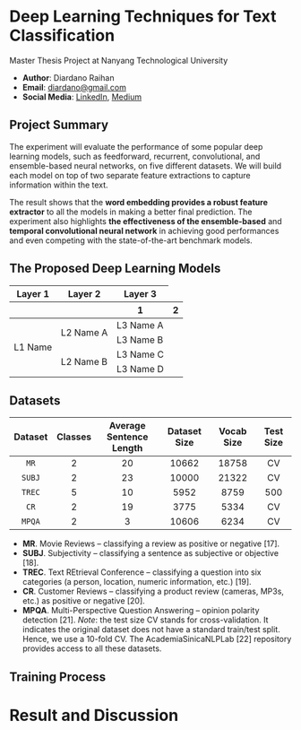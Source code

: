 # Deep Learning Techniques for Text Classification
Master Thesis Project at Nanyang Technological University
- __Author__: Diardano Raihan 
- __Email__: diardano@gmail.com
- __Social Media__: [LinkedIn](https://www.linkedin.com/in/diardanoraihan), [Medium](https://diardano.medium.com/)

## Project Summary
The experiment will evaluate the performance of some popular deep learning models, such as feedforward, recurrent, convolutional, and ensemble-based neural networks, on five different datasets. We will build each model on top of two separate feature extractions to capture information within the text. 

The result shows that the __word embedding provides a robust feature extractor__ to all the models in making a better final prediction. The experiment also highlights __the effectiveness of the ensemble-based__ and __temporal convolutional neural network__ in achieving good performances and even competing with the state-of-the-art benchmark models.

## The Proposed Deep Learning Models
<table>
    <thead>
        <tr>
            <th>Layer 1</th>
            <th>Layer 2</th>
            <th>Layer 3</th>
        </tr>
        <tr>
            <th></th>
            <th></th>
            <th>1</th>
            <th>2</th>
        </tr>
    </thead>
    <tbody>
        <tr>
            <td rowspan=4>L1 Name</td>
            <td rowspan=2>L2 Name A</td>
            <td>L3 Name A</td>
        </tr>
        <tr>
            <td>L3 Name B</td>
        </tr>
        <tr>
            <td rowspan=2>L2 Name B</td>
            <td>L3 Name C</td>
        </tr>
        <tr>
            <td>L3 Name D</td>
        </tr>
    </tbody>
</table>

## Datasets
| Dataset | Classes | Average <br /> Sentence Length | Dataset Size | Vocab Size | Test Size | 
|:-------:|:-------:|:-------------------:|:------------:|:----------:|:---------:|
| `MR`    | 2       | 20                  | 10662        | 18758      | CV        |
| `SUBJ`  | 2       | 23                  | 10000        | 21322      | CV        |
| `TREC`  | 5       | 10                  | 5952         | 8759       | 500       |
| `CR`    | 2       | 19                  | 3775         | 5334       | CV        |
| `MPQA`  | 2       | 3                   | 10606        | 6234       | CV        |
- __MR__. Movie Reviews – classifying a review as positive or negative [17].
- __SUBJ__. Subjectivity – classifying a sentence as subjective or objective [18].
- __TREC__. Text REtrieval Conference – classifying a question into six categories (a person, location, numeric information, etc.) [19].
- __CR__. Customer Reviews – classifying a product review (cameras, MP3s, etc.) as positive or negative [20].
- __MPQA__. Multi-Perspective Question Answering – opinion polarity detection [21].
_Note_: the test size CV stands for cross-validation. It indicates the original dataset does not have a standard train/test split. Hence, we use a 10-fold CV. The AcademiaSinicaNLPLab [22] repository provides access to all these datasets.

## Training Process



# Result and Discussion







